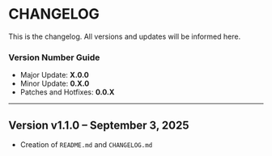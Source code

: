 # CHANGELOG

This is the changelog. All versions and updates will be informed here.
### Version Number Guide
- Major Update: **X.0.0**
- Minor Update: **0.X.0**
- Patches and Hotfixes: **0.0.X**

---

## Version v1.1.0 – September 3, 2025
- Creation of `README.md` and `CHANGELOG.md`
